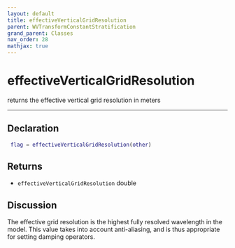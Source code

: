 ```yaml
---
layout: default
title: effectiveVerticalGridResolution
parent: WVTransformConstantStratification
grand_parent: Classes
nav_order: 28
mathjax: true
---
```


#  effectiveVerticalGridResolution

returns the effective vertical grid resolution in meters


---

## Declaration
```matlab
 flag = effectiveVerticalGridResolution(other)
```
## Returns
+ `effectiveVerticalGridResolution`  double

## Discussion

  The effective grid resolution is the highest fully resolved
  wavelength in the model. This value takes into account
  anti-aliasing, and is thus appropriate for setting damping
  operators.
 
      
